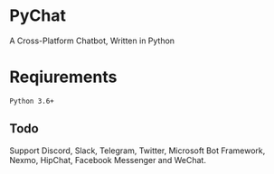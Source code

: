 # PyChat
A Cross-Platform Chatbot, Written in Python

# Reqiurements
`Python 3.6+`

## Todo
Support Discord, Slack, Telegram, Twitter, Microsoft Bot Framework, Nexmo, HipChat, Facebook Messenger and WeChat.
